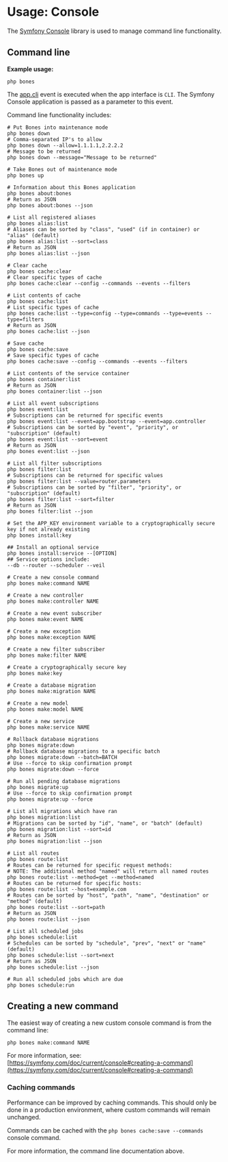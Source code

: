 # Usage: Console

The [Symfony Console](https://github.com/symfony/console) library is used to manage command line functionality.

## Command line

**Example usage:**

```
php bones
```

The [app.cli](../services/events.md) event is executed when the app interface is `CLI`.
The Symfony Console application is passed as a parameter to this event.

Command line functionality includes:

```shell
# Put Bones into maintenance mode
php bones down
# Comma-separated IP's to allow
php bones down --allow=1.1.1.1,2.2.2.2
# Message to be returned
php bones down --message="Message to be returned"

# Take Bones out of maintenance mode
php bones up

# Information about this Bones application
php bones about:bones
# Return as JSON
php bones about:bones --json

# List all registered aliases
php bones alias:list
# Aliases can be sorted by "class", "used" (if in container) or "alias" (default)
php bones alias:list --sort=class
# Return as JSON
php bones alias:list --json

# Clear cache
php bones cache:clear
# Clear specific types of cache
php bones cache:clear --config --commands --events --filters

# List contents of cache
php bones cache:list
# List specific types of cache
php bones cache:list --type=config --type=commands --type=events --type=filters
# Return as JSON
php bones cache:list --json

# Save cache
php bones cache:save
# Save specific types of cache
php bones cache:save --config --commands --events --filters

# List contents of the service container
php bones container:list
# Return as JSON
php bones container:list --json

# List all event subscriptions
php bones event:list
# Subscriptions can be returned for specific events
php bones event:list --event=app.bootstrap --event=app.controller
# Subscriptions can be sorted by "event", "priority", or "subscription" (default)
php bones event:list --sort=event
# Return as JSON
php bones event:list --json

# List all filter subscriptions
php bones filter:list
# Subscriptions can be returned for specific values
php bones filter:list --value=router.parameters
# Subscriptions can be sorted by "filter", "priority", or "subscription" (default)
php bones filter:list --sort=filter
# Return as JSON
php bones filter:list --json

# Set the APP_KEY environment variable to a cryptographically secure key if not already existing
php bones install:key

## Install an optional service
php bones install:service --[OPTION]
## Service options include:
--db --router --scheduler --veil

# Create a new console command
php bones make:command NAME

# Create a new controller
php bones make:controller NAME

# Create a new event subscriber
php bones make:event NAME

# Create a new exception
php bones make:exception NAME

# Create a new filter subscriber
php bones make:filter NAME

# Create a cryptographically secure key
php bones make:key

# Create a database migration
php bones make:migration NAME

# Create a new model
php bones make:model NAME

# Create a new service
php bones make:service NAME

# Rollback database migrations
php bones migrate:down
# Rollback database migrations to a specific batch
php bones migrate:down --batch=BATCH
# Use --force to skip confirmation prompt
php bones migrate:down --force

# Run all pending database migrations
php bones migrate:up 
# Use --force to skip confirmation prompt
php bones migrate:up --force

# List all migrations which have ran
php bones migration:list
# Migrations can be sorted by "id", "name", or "batch" (default)
php bones migration:list --sort=id
# Return as JSON
php bones migration:list --json

# List all routes
php bones route:list
# Routes can be returned for specific request methods:
# NOTE: The additional method "named" will return all named routes
php bones route:list --method=get --method=named
# Routes can be returned for specific hosts:
php bones route:list --host=example.com
# Routes can be sorted by "host", "path", "name", "destination" or "method" (default)
php bones route:list --sort=path
# Return as JSON
php bones route:list --json

# List all scheduled jobs
php bones schedule:list
# Schedules can be sorted by "schedule", "prev", "next" or "name" (default)
php bones schedule:list --sort=next
# Return as JSON
php bones schedule:list --json

# Run all scheduled jobs which are due
php bones schedule:run
```

## Creating a new command

The easiest way of creating a new custom console command is from the command line:

```
php bones make:command NAME
```

For more information, see: [https://symfony.com/doc/current/console#creating-a-command](https://symfony.com/doc/current/console#creating-a-command)

### Caching commands

Performance can be improved by caching commands.
This should only be done in a production environment, where custom commands will remain unchanged.

Commands can be cached with the `php bones cache:save --commands` console command.

For more information, the command line documentation above.